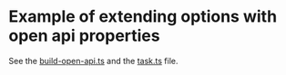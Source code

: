 # Example of extending options with open api properties

See the [build-open-api.ts](server/build-open-api.ts) and the [task.ts](shared/task.ts) file.
